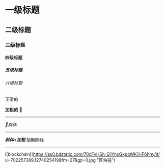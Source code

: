 # 一级标题
## 二级标题
### 三级标题
#### 四级标题
##### 五级标题
###### 六级标题

正常的

**加粗的** 
***
*斜体*
***
***斜体+加粗***
~~加删除线~~

***

![blockchain](https://ss0.bdstatic.com/70cFvHSh_Q1YnxGkpoWK1HF6hhy/it/
u=702257389,1274025419&fm=27&gp=0.jpg "区块链")